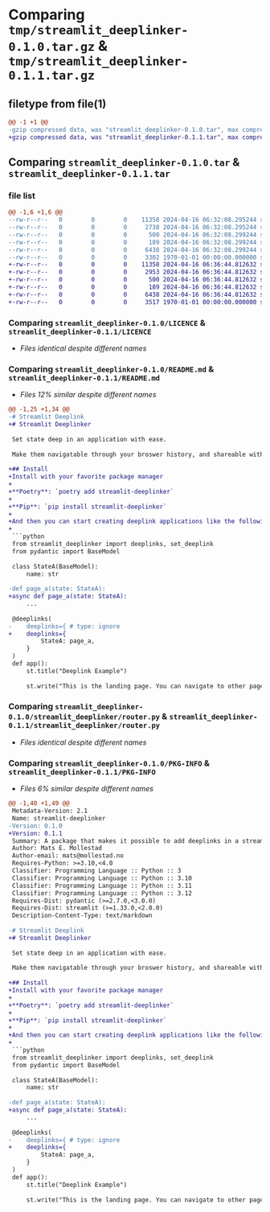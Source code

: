# Comparing `tmp/streamlit_deeplinker-0.1.0.tar.gz` & `tmp/streamlit_deeplinker-0.1.1.tar.gz`

## filetype from file(1)

```diff
@@ -1 +1 @@
-gzip compressed data, was "streamlit_deeplinker-0.1.0.tar", max compression
+gzip compressed data, was "streamlit_deeplinker-0.1.1.tar", max compression
```

## Comparing `streamlit_deeplinker-0.1.0.tar` & `streamlit_deeplinker-0.1.1.tar`

### file list

```diff
@@ -1,6 +1,6 @@
--rw-r--r--   0        0        0    11358 2024-04-16 06:32:08.295244 streamlit_deeplinker-0.1.0/LICENCE
--rw-r--r--   0        0        0     2738 2024-04-16 06:32:08.295244 streamlit_deeplinker-0.1.0/README.md
--rw-r--r--   0        0        0      500 2024-04-16 06:32:08.299244 streamlit_deeplinker-0.1.0/pyproject.toml
--rw-r--r--   0        0        0      189 2024-04-16 06:32:08.299244 streamlit_deeplinker-0.1.0/streamlit_deeplinker/__init__.py
--rw-r--r--   0        0        0     6438 2024-04-16 06:32:08.299244 streamlit_deeplinker-0.1.0/streamlit_deeplinker/router.py
--rw-r--r--   0        0        0     3302 1970-01-01 00:00:00.000000 streamlit_deeplinker-0.1.0/PKG-INFO
+-rw-r--r--   0        0        0    11358 2024-04-16 06:36:44.812632 streamlit_deeplinker-0.1.1/LICENCE
+-rw-r--r--   0        0        0     2953 2024-04-16 06:36:44.812632 streamlit_deeplinker-0.1.1/README.md
+-rw-r--r--   0        0        0      500 2024-04-16 06:36:44.812632 streamlit_deeplinker-0.1.1/pyproject.toml
+-rw-r--r--   0        0        0      189 2024-04-16 06:36:44.812632 streamlit_deeplinker-0.1.1/streamlit_deeplinker/__init__.py
+-rw-r--r--   0        0        0     6438 2024-04-16 06:36:44.812632 streamlit_deeplinker-0.1.1/streamlit_deeplinker/router.py
+-rw-r--r--   0        0        0     3517 1970-01-01 00:00:00.000000 streamlit_deeplinker-0.1.1/PKG-INFO
```

### Comparing `streamlit_deeplinker-0.1.0/LICENCE` & `streamlit_deeplinker-0.1.1/LICENCE`

 * *Files identical despite different names*

### Comparing `streamlit_deeplinker-0.1.0/README.md` & `streamlit_deeplinker-0.1.1/README.md`

 * *Files 12% similar despite different names*

```diff
@@ -1,25 +1,34 @@
-# Streamlit Deeplink
+# Streamlit Deeplinker
 
 Set state deep in an application with ease. 
 
 Make them navigatable through your broswer history, and shareable with other people through an URL.
 
+## Install
+Install with your favorite package manager
+
+**Poetry**: `poetry add streamlit-deeplinker`
+
+**Pip**: `pip install streamlit-deeplinker`
+
+And then you can start creating deeplink applications like the following:
+
 ```python
 from streamlit_deeplinker import deeplinks, set_deeplink
 from pydantic import BaseModel
 
 class StateA(BaseModel):
     name: str
 
-def page_a(state: StateA):
+async def page_a(state: StateA):
     ...
 
 @deeplinks(
-    deeplinks={ # type: ignore
+    deeplinks={
         StateA: page_a,
     }
 )
 def app():
     st.title("Deeplink Example")
 
     st.write("This is the landing page. You can navigate to other pages using the sidebar.")
```

### Comparing `streamlit_deeplinker-0.1.0/streamlit_deeplinker/router.py` & `streamlit_deeplinker-0.1.1/streamlit_deeplinker/router.py`

 * *Files identical despite different names*

### Comparing `streamlit_deeplinker-0.1.0/PKG-INFO` & `streamlit_deeplinker-0.1.1/PKG-INFO`

 * *Files 6% similar despite different names*

```diff
@@ -1,40 +1,49 @@
 Metadata-Version: 2.1
 Name: streamlit-deeplinker
-Version: 0.1.0
+Version: 0.1.1
 Summary: A package that makes it possible to add deeplinks in a streamlit application
 Author: Mats E. Mollestad
 Author-email: mats@mollestad.no
 Requires-Python: >=3.10,<4.0
 Classifier: Programming Language :: Python :: 3
 Classifier: Programming Language :: Python :: 3.10
 Classifier: Programming Language :: Python :: 3.11
 Classifier: Programming Language :: Python :: 3.12
 Requires-Dist: pydantic (>=2.7.0,<3.0.0)
 Requires-Dist: streamlit (>=1.33.0,<2.0.0)
 Description-Content-Type: text/markdown
 
-# Streamlit Deeplink
+# Streamlit Deeplinker
 
 Set state deep in an application with ease. 
 
 Make them navigatable through your broswer history, and shareable with other people through an URL.
 
+## Install
+Install with your favorite package manager
+
+**Poetry**: `poetry add streamlit-deeplinker`
+
+**Pip**: `pip install streamlit-deeplinker`
+
+And then you can start creating deeplink applications like the following:
+
 ```python
 from streamlit_deeplinker import deeplinks, set_deeplink
 from pydantic import BaseModel
 
 class StateA(BaseModel):
     name: str
 
-def page_a(state: StateA):
+async def page_a(state: StateA):
     ...
 
 @deeplinks(
-    deeplinks={ # type: ignore
+    deeplinks={
         StateA: page_a,
     }
 )
 def app():
     st.title("Deeplink Example")
 
     st.write("This is the landing page. You can navigate to other pages using the sidebar.")
```

